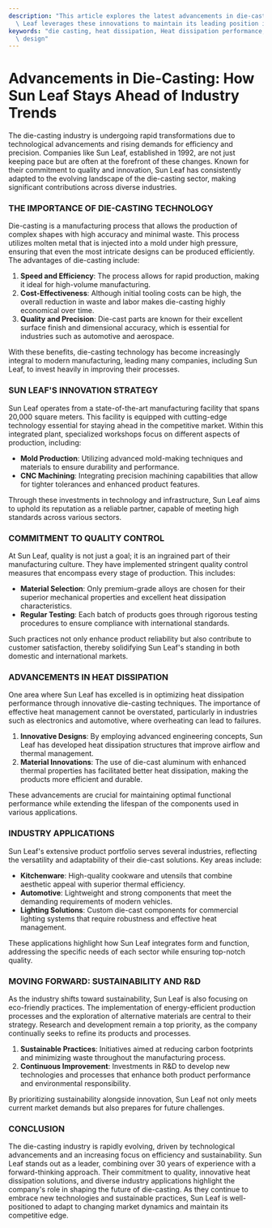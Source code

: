 ```yaml
---
description: "This article explores the latest advancements in die-casting technology and how Sun\
  \ Leaf leverages these innovations to maintain its leading position in the industry."
keywords: "die casting, heat dissipation, Heat dissipation performance, Heat dissipation optimization\
  \ design"
---
```

# Advancements in Die-Casting: How Sun Leaf Stays Ahead of Industry Trends

The die-casting industry is undergoing rapid transformations due to technological advancements and rising demands for efficiency and precision. Companies like Sun Leaf, established in 1992, are not just keeping pace but are often at the forefront of these changes. Known for their commitment to quality and innovation, Sun Leaf has consistently adapted to the evolving landscape of the die-casting sector, making significant contributions across diverse industries.

### THE IMPORTANCE OF DIE-CASTING TECHNOLOGY

Die-casting is a manufacturing process that allows the production of complex shapes with high accuracy and minimal waste. This process utilizes molten metal that is injected into a mold under high pressure, ensuring that even the most intricate designs can be produced efficiently. The advantages of die-casting include:

1. **Speed and Efficiency**: The process allows for rapid production, making it ideal for high-volume manufacturing.
2. **Cost-Effectiveness**: Although initial tooling costs can be high, the overall reduction in waste and labor makes die-casting highly economical over time.
3. **Quality and Precision**: Die-cast parts are known for their excellent surface finish and dimensional accuracy, which is essential for industries such as automotive and aerospace.

With these benefits, die-casting technology has become increasingly integral to modern manufacturing, leading many companies, including Sun Leaf, to invest heavily in improving their processes.

### SUN LEAF'S INNOVATION STRATEGY

Sun Leaf operates from a state-of-the-art manufacturing facility that spans 20,000 square meters. This facility is equipped with cutting-edge technology essential for staying ahead in the competitive market. Within this integrated plant, specialized workshops focus on different aspects of production, including:

- **Mold Production**: Utilizing advanced mold-making techniques and materials to ensure durability and performance.
- **CNC Machining**: Integrating precision machining capabilities that allow for tighter tolerances and enhanced product features.

Through these investments in technology and infrastructure, Sun Leaf aims to uphold its reputation as a reliable partner, capable of meeting high standards across various sectors.

### COMMITMENT TO QUALITY CONTROL

At Sun Leaf, quality is not just a goal; it is an ingrained part of their manufacturing culture. They have implemented stringent quality control measures that encompass every stage of production. This includes:

- **Material Selection**: Only premium-grade alloys are chosen for their superior mechanical properties and excellent heat dissipation characteristics.
- **Regular Testing**: Each batch of products goes through rigorous testing procedures to ensure compliance with international standards.

Such practices not only enhance product reliability but also contribute to customer satisfaction, thereby solidifying Sun Leaf's standing in both domestic and international markets.

### ADVANCEMENTS IN HEAT DISSIPATION

One area where Sun Leaf has excelled is in optimizing heat dissipation performance through innovative die-casting techniques. The importance of effective heat management cannot be overstated, particularly in industries such as electronics and automotive, where overheating can lead to failures.

1. **Innovative Designs**: By employing advanced engineering concepts, Sun Leaf has developed heat dissipation structures that improve airflow and thermal management.
2. **Material Innovations**: The use of die-cast aluminum with enhanced thermal properties has facilitated better heat dissipation, making the products more efficient and durable.

These advancements are crucial for maintaining optimal functional performance while extending the lifespan of the components used in various applications.

### INDUSTRY APPLICATIONS

Sun Leaf's extensive product portfolio serves several industries, reflecting the versatility and adaptability of their die-cast solutions. Key areas include:

- **Kitchenware**: High-quality cookware and utensils that combine aesthetic appeal with superior thermal efficiency.
- **Automotive**: Lightweight and strong components that meet the demanding requirements of modern vehicles.
- **Lighting Solutions**: Custom die-cast components for commercial lighting systems that require robustness and effective heat management.

These applications highlight how Sun Leaf integrates form and function, addressing the specific needs of each sector while ensuring top-notch quality.

### MOVING FORWARD: SUSTAINABILITY AND R&D

As the industry shifts toward sustainability, Sun Leaf is also focusing on eco-friendly practices. The implementation of energy-efficient production processes and the exploration of alternative materials are central to their strategy. Research and development remain a top priority, as the company continually seeks to refine its products and processes.

1. **Sustainable Practices**: Initiatives aimed at reducing carbon footprints and minimizing waste throughout the manufacturing process.
2. **Continuous Improvement**: Investments in R&D to develop new technologies and processes that enhance both product performance and environmental responsibility.

By prioritizing sustainability alongside innovation, Sun Leaf not only meets current market demands but also prepares for future challenges.

### CONCLUSION

The die-casting industry is rapidly evolving, driven by technological advancements and an increasing focus on efficiency and sustainability. Sun Leaf stands out as a leader, combining over 30 years of experience with a forward-thinking approach. Their commitment to quality, innovative heat dissipation solutions, and diverse industry applications highlight the company's role in shaping the future of die-casting. As they continue to embrace new technologies and sustainable practices, Sun Leaf is well-positioned to adapt to changing market dynamics and maintain its competitive edge.
